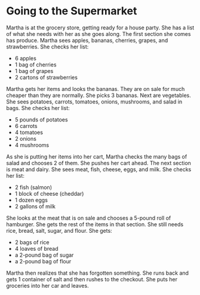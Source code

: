 # Going to the Supermarket

Martha is at the grocery store, getting ready for a house party. She has a list of what she needs with her as she goes along. The first section she comes has produce. Martha sees apples, bananas, cherries, grapes, and strawberries. She checks her list:

- 6 apples
- 1 bag of cherries
- 1 bag of grapes
- 2 cartons of strawberries

Martha gets her items and looks the bananas. They are on sale for much cheaper than they are normally. She picks 3 bananas. Next are vegetables. She sees potatoes, carrots, tomatoes, onions, mushrooms, and salad in bags. She checks her list:

- 5 pounds of potatoes
- 6 carrots
- 4 tomatoes
- 2 onions
- 4 mushrooms

As she is putting her items into her cart, Martha checks the many bags of salad and chooses 2 of them. She pushes her cart ahead. The next section is meat and dairy. She sees meat, fish, cheese, eggs, and milk. She checks her list:

- 2 fish (salmon)
- 1 block of cheese (cheddar)
- 1 dozen eggs
- 2 gallons of milk

She looks at the meat that is on sale and chooses a 5-pound roll of hamburger. She gets the rest of the items in that section. She still needs rice, bread, salt, sugar, and flour. She gets:

- 2 bags of rice
- 4 loaves of bread
- a 2-pound bag of sugar
- a 2-pound bag of flour

Martha then realizes that she has forgotten something. She runs back and gets 1 container of salt and then rushes to the checkout. She puts her groceries into her car and leaves. 

